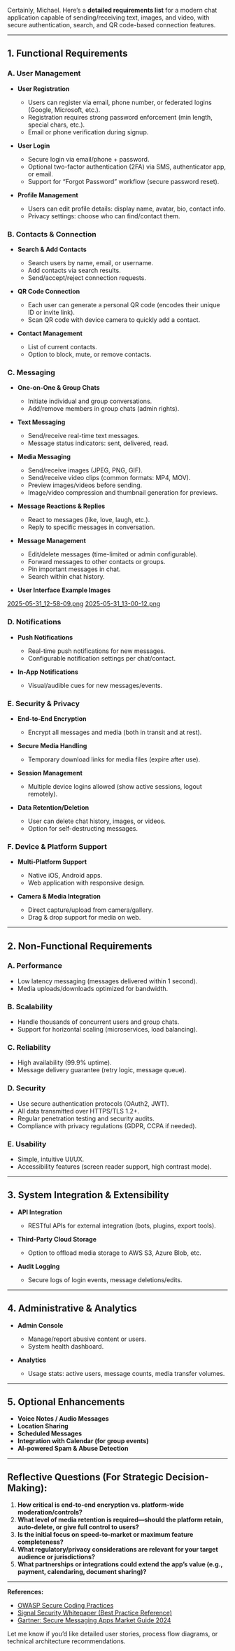 Certainly, Michael. Here’s a **detailed requirements list** for a modern chat application capable of sending/receiving text, images, and video, with secure authentication, search, and QR code-based connection features.

---

## **1. Functional Requirements**

### **A. User Management**

* **User Registration**

  * Users can register via email, phone number, or federated logins (Google, Microsoft, etc.).
  * Registration requires strong password enforcement (min length, special chars, etc.).
  * Email or phone verification during signup.
* **User Login**

  * Secure login via email/phone + password.
  * Optional two-factor authentication (2FA) via SMS, authenticator app, or email.
  * Support for “Forgot Password” workflow (secure password reset).
* **Profile Management**

  * Users can edit profile details: display name, avatar, bio, contact info.
  * Privacy settings: choose who can find/contact them.

### **B. Contacts & Connection**

* **Search & Add Contacts**

  * Search users by name, email, or username.
  * Add contacts via search results.
  * Send/accept/reject connection requests.
* **QR Code Connection**

  * Each user can generate a personal QR code (encodes their unique ID or invite link).
  * Scan QR code with device camera to quickly add a contact.
* **Contact Management**

  * List of current contacts.
  * Option to block, mute, or remove contacts.

### **C. Messaging**

* **One-on-One & Group Chats**

  * Initiate individual and group conversations.
  * Add/remove members in group chats (admin rights).
* **Text Messaging**

  * Send/receive real-time text messages.
  * Message status indicators: sent, delivered, read.
* **Media Messaging**

  * Send/receive images (JPEG, PNG, GIF).
  * Send/receive video clips (common formats: MP4, MOV).
  * Preview images/videos before sending.
  * Image/video compression and thumbnail generation for previews.
* **Message Reactions & Replies**

  * React to messages (like, love, laugh, etc.).
  * Reply to specific messages in conversation.
* **Message Management**

  * Edit/delete messages (time-limited or admin configurable).
  * Forward messages to other contacts or groups.
  * Pin important messages in chat.
  * Search within chat history.
* **User Interface Example Images**

[2025-05-31_12-58-09.png](Images/2025-05-31_12-58-09.png)
[2025-05-31_13-00-12.png](Images/2025-05-31_13-00-12.png)

### **D. Notifications**

* **Push Notifications**

  * Real-time push notifications for new messages.
  * Configurable notification settings per chat/contact.
* **In-App Notifications**

  * Visual/audible cues for new messages/events.

### **E. Security & Privacy**

* **End-to-End Encryption**

  * Encrypt all messages and media (both in transit and at rest).
* **Secure Media Handling**

  * Temporary download links for media files (expire after use).
* **Session Management**

  * Multiple device logins allowed (show active sessions, logout remotely).
* **Data Retention/Deletion**

  * User can delete chat history, images, or videos.
  * Option for self-destructing messages.

### **F. Device & Platform Support**

* **Multi-Platform Support**

  * Native iOS, Android apps.
  * Web application with responsive design.
* **Camera & Media Integration**

  * Direct capture/upload from camera/gallery.
  * Drag & drop support for media on web.

---

## **2. Non-Functional Requirements**

### **A. Performance**

* Low latency messaging (messages delivered within 1 second).
* Media uploads/downloads optimized for bandwidth.

### **B. Scalability**

* Handle thousands of concurrent users and group chats.
* Support for horizontal scaling (microservices, load balancing).

### **C. Reliability**

* High availability (99.9% uptime).
* Message delivery guarantee (retry logic, message queue).

### **D. Security**

* Use secure authentication protocols (OAuth2, JWT).
* All data transmitted over HTTPS/TLS 1.2+.
* Regular penetration testing and security audits.
* Compliance with privacy regulations (GDPR, CCPA if needed).

### **E. Usability**

* Simple, intuitive UI/UX.
* Accessibility features (screen reader support, high contrast mode).

---

## **3. System Integration & Extensibility**

* **API Integration**

  * RESTful APIs for external integration (bots, plugins, export tools).
* **Third-Party Cloud Storage**

  * Option to offload media storage to AWS S3, Azure Blob, etc.
* **Audit Logging**

  * Secure logs of login events, message deletions/edits.

---

## **4. Administrative & Analytics**

* **Admin Console**

  * Manage/report abusive content or users.
  * System health dashboard.
* **Analytics**

  * Usage stats: active users, message counts, media transfer volumes.

---

## **5. Optional Enhancements**

* **Voice Notes / Audio Messages**
* **Location Sharing**
* **Scheduled Messages**
* **Integration with Calendar (for group events)**
* **AI-powered Spam & Abuse Detection**

---

## **Reflective Questions (For Strategic Decision-Making):**

1. **How critical is end-to-end encryption vs. platform-wide moderation/controls?**
2. **What level of media retention is required—should the platform retain, auto-delete, or give full control to users?**
3. **Is the initial focus on speed-to-market or maximum feature completeness?**
4. **What regulatory/privacy considerations are relevant for your target audience or jurisdictions?**
5. **What partnerships or integrations could extend the app’s value (e.g., payment, calendaring, document sharing)?**

---

**References:**

* [OWASP Secure Coding Practices](https://owasp.org/www-project-secure-coding-practices/)
* [Signal Security Whitepaper (Best Practice Reference)](https://signal.org/docs/)
* [Gartner: Secure Messaging Apps Market Guide 2024](https://www.gartner.com/en/documents/secure-messaging-apps)

Let me know if you’d like detailed user stories, process flow diagrams, or technical architecture recommendations.
